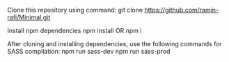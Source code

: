 Clone this repository using command:
git clone https://github.com/ramin-rafi/Minimal.git

Install npm dependencies
npm install OR npm i

After cloning and installing dependencies, use the following commands for SASS compilation:
npm run sass-dev
npm run sass-prod
